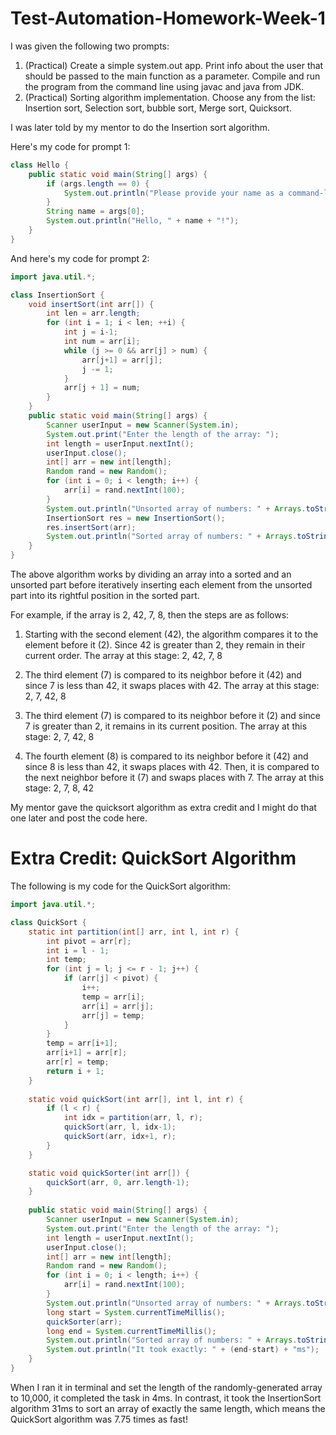 # Test-Automation-Homework-Week-1

I was given the following two prompts:

1. (Practical) Create a simple system.out app. Print info about the user that should be passed to the main function as a parameter. Compile and run the program from the command line using javac and java from JDK.
2. (Practical) Sorting algorithm implementation. Choose any from the list: Insertion sort, Selection sort, bubble sort, Merge sort, Quicksort.

I was later told by my mentor to do the Insertion sort algorithm.

Here's my code for prompt 1:

```java
class Hello {
    public static void main(String[] args) {
        if (args.length == 0) {
            System.out.println("Please provide your name as a command-line argument.");
        }
        String name = args[0];
        System.out.println("Hello, " + name + "!");
    }
}
```

And here's my code for prompt 2:

```java
import java.util.*;

class InsertionSort {
    void insertSort(int arr[]) {
        int len = arr.length;
        for (int i = 1; i < len; ++i) {
            int j = i-1;
            int num = arr[i];
            while (j >= 0 && arr[j] > num) {
                arr[j+1] = arr[j];
                j -= 1;
            }
            arr[j + 1] = num;
        }
    }
    public static void main(String[] args) {
        Scanner userInput = new Scanner(System.in);
        System.out.print("Enter the length of the array: ");
        int length = userInput.nextInt();
        userInput.close();
        int[] arr = new int[length];
        Random rand = new Random();
        for (int i = 0; i < length; i++) {
            arr[i] = rand.nextInt(100);
        }
        System.out.println("Unsorted array of numbers: " + Arrays.toString(arr));
        InsertionSort res = new InsertionSort();
        res.insertSort(arr);
        System.out.println("Sorted array of numbers: " + Arrays.toString(arr));
    }
}
```

The above algorithm works by dividing an array into a sorted and an unsorted part before iteratively inserting each element from the unsorted part into its rightful position in the sorted part.

For example, if the array is 2, 42, 7, 8, then the steps are as follows:

1. Starting with the second element (42), the algorithm compares it to the element before it (2). Since 42 is greater than 2, they remain in their current order.
The array at this stage: 2, 42, 7, 8

2. The third element (7) is compared to its neighbor before it (42) and since 7 is less than 42, it swaps places with 42.
The array at this stage: 2, 7, 42, 8

3. The third element (7) is compared to its neighbor before it (2) and since 7 is greater than 2, it remains in its current position.
The array at this stage: 2, 7, 42, 8

4. The fourth element (8) is compared to its neighbor before it (42) and since 8 is less than 42, it swaps places with 42. Then, it is compared to the next neighbor before it (7) and swaps places with 7.
The array at this stage: 2, 7, 8, 42

My mentor gave the quicksort algorithm as extra credit and I might do that one later and post the code here.

# Extra Credit: QuickSort Algorithm

The following is my code for the QuickSort algorithm:

```java
import java.util.*;

class QuickSort {
    static int partition(int[] arr, int l, int r) {
        int pivot = arr[r];
        int i = l - 1;
        int temp;
        for (int j = l; j <= r - 1; j++) {
            if (arr[j] < pivot) {
                i++;
                temp = arr[i];
                arr[i] = arr[j];
                arr[j] = temp;
            }
        }
        temp = arr[i+1];
        arr[i+1] = arr[r];
        arr[r] = temp;
        return i + 1;
    }
    
    static void quickSort(int arr[], int l, int r) {
        if (l < r) {
            int idx = partition(arr, l, r);
            quickSort(arr, l, idx-1);
            quickSort(arr, idx+1, r);
        }
    }

    static void quickSorter(int arr[]) {
        quickSort(arr, 0, arr.length-1);
    }
    
    public static void main(String[] args) {
        Scanner userInput = new Scanner(System.in);
        System.out.print("Enter the length of the array: ");
        int length = userInput.nextInt();
        userInput.close();
        int[] arr = new int[length];
        Random rand = new Random();
        for (int i = 0; i < length; i++) {
            arr[i] = rand.nextInt(100);
        }
        System.out.println("Unsorted array of numbers: " + Arrays.toString(arr));
        long start = System.currentTimeMillis();
        quickSorter(arr);
        long end = System.currentTimeMillis();
        System.out.println("Sorted array of numbers: " + Arrays.toString(arr));
        System.out.println("It took exactly: " + (end-start) + "ms");
    }
}
```
When I ran it in terminal and set the length of the randomly-generated array to 10,000, it completed the task in 4ms. In contrast, it took the InsertionSort algorithm 31ms to sort an array of exactly the same length, which means the QuickSort algorithm was 7.75 times as fast!
